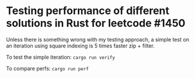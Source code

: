# Testing performance of different solutions in Rust for leetcode #1450

Unless there is something wrong with my testing approach, a simple test on an iteration using square indexing is 5 times faster zip + filter.

To test the simple iteration: `cargo run verify`

To compare perfs: `cargo run perf`
